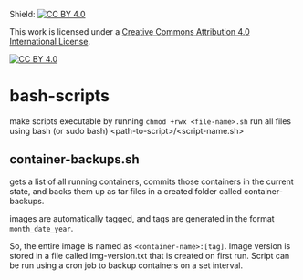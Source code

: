 Shield: [![CC BY 4.0][cc-by-shield]][cc-by]

This work is licensed under a
[Creative Commons Attribution 4.0 International License][cc-by].

[![CC BY 4.0][cc-by-image]][cc-by]

[cc-by]: http://creativecommons.org/licenses/by/4.0/
[cc-by-image]: https://i.creativecommons.org/l/by/4.0/88x31.png
[cc-by-shield]: https://img.shields.io/badge/License-CC%20BY%204.0-lightgrey.svg

# bash-scripts
make scripts executable by running `chmod +rwx <file-name>.sh`
run all files using bash (or sudo bash) &lt;path-to-script>/&lt;script-name.sh>

## container-backups.sh

gets a list of all running containers, commits those containers in the current state, and backs them up as tar files in a created folder called container-backups.

images are automatically tagged, and tags are generated in the format `month_date_year`. 

So, the entire image is named as `<container-name>:[tag]`. Image version is stored in a file called img-version.txt that is created on first run. Script can be run using a cron job to backup containers on a set interval. 
